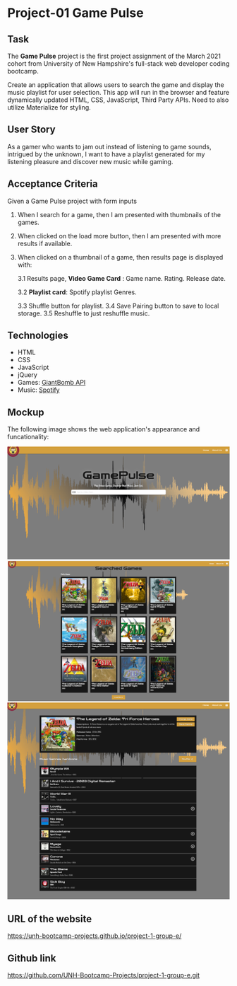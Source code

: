 # Project-01 Game Pulse

## Task
The **Game Pulse** project is the first project assignment of the March 2021 cohort from University of New Hampshire's full-stack web developer coding bootcamp.

Create an application that allows users to search the game and display the music playlist for user selection. This app will run in the browser and feature dynamically updated HTML, CSS, JavaScript, Third Party APIs. Need to also utilize Materialize for styling.   

## User Story

As a gamer who wants to jam out instead of listening to game sounds, intrigued by the unknown, I want to have a playlist generated for my listening pleasure and discover new music while gaming.

## Acceptance Criteria

Given a Game Pulse project with form inputs

1. When I search for a game, then I am presented with thumbnails of the games.

2. When clicked on the load more button, then I am presented with more results if available.

3. When clicked on a thumbnail of a game, then results page is displayed with:
    
    3.1 Results page, **Video Game Card** :
             Game name.
             Rating.
             Release date.

    3.2 **Playlist card**:
            Spotify playlist Genres.

    3.3 Shuffle button for playlist.
    3.4 Save Pairing button to save to local storage.
    3.5 Reshuffle to just reshuffle music.

## Technologies
 - HTML
 - CSS
 - JavaScript
 - jQuery
 - Games: [GiantBomb API](https://www.giantbomb.com/api)
 - Music: [Spotify]( https://developer.spotify.com/documentation/web-api/)

## Mockup

The following image shows the web application's appearance and funcationality:

![Game Pulse Search Page](./res/images/searchpage.PNG)
![Game Pulse Pick A Game Page](./res/images/pickagamepage.PNG)
![Game Pulse Results Page](./res/images/resultspage.png)


## URL of the website 
  https://unh-bootcamp-projects.github.io/project-1-group-e/

## Github link 
https://github.com/UNH-Bootcamp-Projects/project-1-group-e.git






